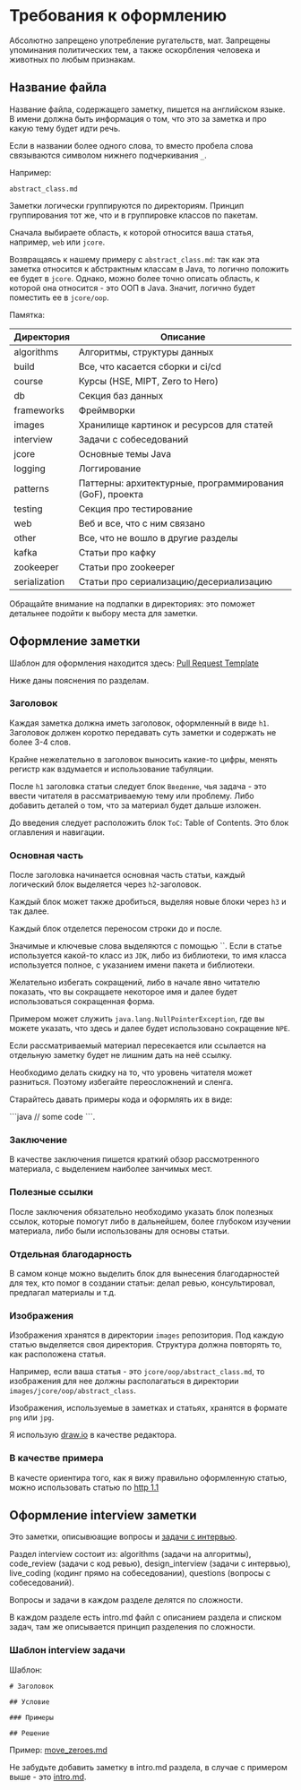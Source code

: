 # Требования к оформлению

Абсолютно запрещено употребление ругательств, мат.
Запрещены упоминания политических тем, а также оскорбления человека и животных по любым признакам.

## Название файла

Название файла, содержащего заметку, пишется на английском языке. В имени должна быть информация о том, что это за заметка и про какую тему будет идти речь.

Если в названии более одного слова, то вместо пробела слова связываются символом нижнего подчеркивания `_`.

Например:

`abstract_class.md`

Заметки логически группируются по директориям.
Принцип группирования тот же, что и в группировке классов по пакетам.

Сначала выбираете область, к которой относится ваша статья, например, `web` или `jcore`.

Возвращаясь к нашему примеру с `abstract_class.md`: так как эта заметка относится к абстрактным классам в Java, то логично положить ее будет в `jcore`. Однако, можно более точно описать область, к которой она относится - это ООП в Java. Значит, логично будет поместить ее в `jcore/oop`.

Памятка:

| Директория        | Описание                                                 |
|-------------------|----------------------------------------------------------|
| algorithms        | Алгоритмы, структуры данных                              |
| build             | Все, что касается сборки и ci/cd                         |
| course            | Курсы (HSE, MIPT, Zero to Hero)                          |
| db                | Секция баз данных                                        |
| frameworks        | Фреймворки                                               |
| images            | Хранилище картинок и ресурсов для статей                 |
| interview         | Задачи с собеседований                                   |
| jcore             | Основные темы Java                                       |
| logging           | Логгирование                                             |
| patterns          | Паттерны: архитектурные, программирования (GoF), проекта |
| testing           | Секция про тестирование                                  |
| web               | Веб и все, что с ним связано                             |
| other             | Все, что не вошло в другие разделы                       |
| kafka             | Статьи про кафку                                         |
| zookeeper         | Статьи про zookeeper                                     |
| serialization     | Статьи про сериализацию/десериализацию                   |

Обращайте внимание на подпапки в директориях: это поможет детальнее подойти к выбору места для заметки.

## Оформление заметки

Шаблон для оформления находится здесь: [Pull Request Template](./PULL_REQUEST_TEMPLATE.md)

Ниже даны пояснения по разделам.

### Заголовок

Каждая заметка должна иметь заголовок, оформленный в виде `h1`.
Заголовок должен коротко передавать суть заметки и содержать не более 3-4 слов.

Крайне нежелательно в заголовок выносить какие-то цифры, менять регистр как вздумается и использование табуляции.

После `h1` заголовка статьи следует блок `Введение`, чья задача - это ввести читателя в рассматриваемую тему или проблему. Либо добавить деталей о том, что за материал будет дальше изложен.

До введения следует расположить блок `ToC`: Table of Contents. Это блок оглавления и навигации.

### Основная часть

После заголовка начинается основная часть статьи, каждый логический блок выделяется через `h2`-заголовок.

Каждый блок может также дробиться, выделяя новые блоки через `h3` и так далее.

Каждый блок отделется переносом строки до и после.

Значимые и ключевые слова выделяются с помощью ``.
Если в статье используется какой-то класс из `JDK`, либо из библиотеки, то имя класса используется полное, с указанием имени пакета и библиотеки.

Желательно избегать сокращений, либо в начале явно читателю показать, что вы сокращаете некоторое имя и далее будет использоваться сокращенная форма.

Примером может служить `java.lang.NullPointerException`, где вы можете указать, что здесь и далее будет использовано сокращение `NPE`.

Если рассматриваемый материал пересекается или ссылается на отдельную заметку будет не лишним дать на неё ссылку.

Необходимо делать скидку на то, что уровень читателя может разниться. Поэтому избегайте переосложнений и сленга.

Старайтесь давать примеры кода и оформлять их в виде:

\```java
// some code
\```.

### Заключение

В качестве заключения пишется краткий обзор рассмотренного материала, с выделением наиболее занчимых мест.

### Полезные ссылки

После заключения обязательно необходимо указать блок полезных ссылок, которые помогут либо в дальнейшем, более глубоком изучении материала, либо были использованы для основы статьи.

### Отдельная благодарность

В самом конце можно выделить блок для вынесения благодарностей для тех, кто помог в создании статьи: делал ревью, консультировал, предлагал материалы и т.д.

### Изображения

Изображения хранятся в директории `images` репозитория. Под каждую статью выделяется своя директория. Структура должна повторять то, как расположена статья.

Например, если ваша статья - это `jcore/oop/abstract_class.md`, то изображения для нее должны располагаться в директории `images/jcore/oop/abstract_class`.

Изображения, используемые в заметках и статьях, хранятся в формате `png` или `jpg`.

Я использую [draw.io](https://www.draw.io/) в качестве редактора.

### В качестве примера

В качесте ориентира того, как я вижу правильно оформленную статью, можно использовать статью по [http 1.1](./web/http/http_11.md)

## Оформление interview заметки

Это заметки, описывюащие вопросы и [задачи с интервью](./interview/).

Раздел interview состоит из: algorithms (задачи на алгоритмы), code_review (задачи с код ревью), design_interview (задачи с интервью), live_coding (кодинг прямо на собеседовании), questions (вопросы с собеседований).

Вопросы и задачи в каждом разделе делятся по сложности.

В каждом разделе есть intro.md файл с описанием раздела и списком задач, там же описывается принцип разделения по сложности.

### Шаблон interview задачи

Шаблон:

```text
# Заголовок

## Условие

### Примеры

## Решение

```

Пример: [move_zeroes.md](./interview/algorithms/beginner/move_zeroes.md)

Не забудьте добавить заметку в intro.md раздела, в случае с примером выше - это [intro.md](./interview/algorithms/intro.md).
